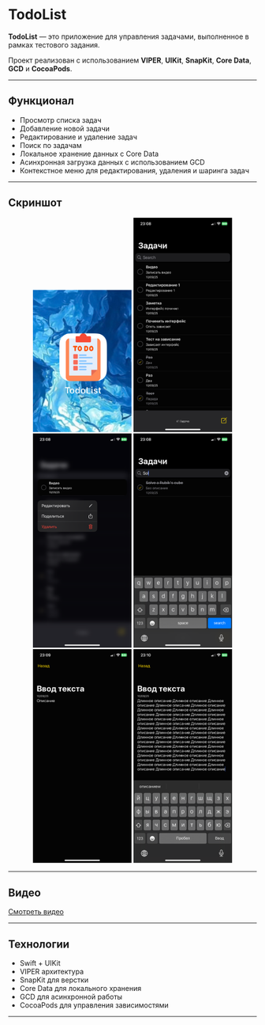 # TodoList

**TodoList** — это приложение для управления задачами, выполненное в рамках тестового задания.  

Проект реализован с использованием **VIPER**, **UIKit**, **SnapKit**, **Core Data**, **GCD** и **CocoaPods**.

---

##  Функционал

- Просмотр списка задач
- Добавление новой задачи
- Редактирование и удаление задач
- Поиск по задачам
- Локальное хранение данных с Core Data
- Асинхронная загрузка данных с использованием GCD
- Контекстное меню для редактирования, удаления и шаринга задач

---

##  Скриншот

<div align="center">
  <img src="Screenshots/1.jpg" width="200" />
  <img src="Screenshots/2.PNG" width="200" />
  <img src="Screenshots/3.PNG" width="200" />
  <img src="Screenshots/4.PNG" width="200" />
  <img src="Screenshots/5.PNG" width="200" />
  <img src="Screenshots/6.PNG" width="200" />
</div>

---

##  Видео

[Смотреть видео](https://youtube.com/shorts/G2E4z4rnJLU?si=W4KLlB3ZyU8gS_y6)

---

##  Технологии

- Swift + UIKit
- VIPER архитектура
- SnapKit для верстки
- Core Data для локального хранения
- GCD для асинхронной работы
- CocoaPods для управления зависимостями

---


